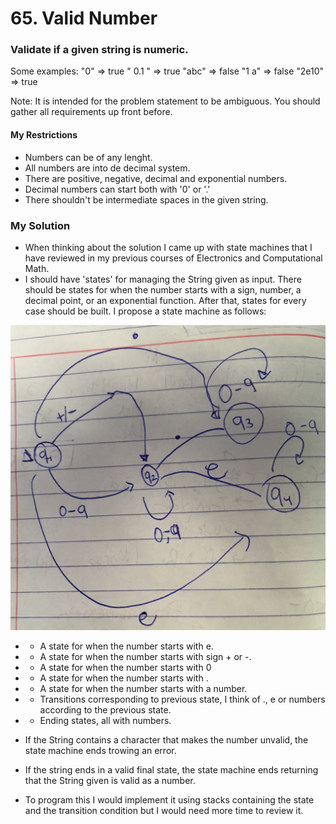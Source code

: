 # 65. Valid Number

### Validate if a given string is numeric.

Some examples:
"0" => true
" 0.1 " => true
"abc" => false
"1 a" => false
"2e10" => true

Note: It is intended for the problem statement to be ambiguous. You should gather all requirements up front before. 

#### My Restrictions 
* Numbers can be of any lenght. 
* All numbers are into de decimal system. 
* There are positive, negative, decimal and exponential numbers. 
* Decimal numbers can start both with '0' or '.' 
* There shouldn't be intermediate spaces in the given string. 

### My Solution 
* When thinking about the solution I came up with state machines that I have reviewed in my previous courses of Electronics and Computational Math. 
* I should have 'states' for managing the String given as input. There should be states for when the number starts with a sign, number, a decimal point, or an exponential function. After that, states for every case should be built. I propose a state machine as follows: 

![alt text](https://github.com/IsmaLga/TC3037/blob/master/katas/kata4/IMG_2409.JPG?raw=true)

* * A state for when the number starts with e. 
* *  A state for when the number starts with sign + or -.
* *  A state for when the number starts with 0
* *  A state for when the number starts with . 
* *  A state for when the number starts with a number. 
* * Transitions corresponding to previous state, I think of ., e or numbers according to the previous state. 
* * Ending states, all with numbers. 

* If the String contains a character that makes the number unvalid, the state machine ends trowing an error. 

* If the string ends in a valid final state, the state machine ends returning that the String given is valid as a number. 

* To program this I would implement it using stacks containing the state and the transition condition but I would need more time to review it. 